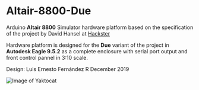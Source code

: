 # Altair-8800-Due
Arduino **Altair 8800** Simulator hardware platform based on the specification of the project by David Hansel at [Hackster](https://www.hackster.io/david-hansel/arduino-altair-8800-simulator-3594a6#schematics)

Hardware platform is designed for the **Due** variant of the project in **Autodesk Eagle 9.5.2** as a complete enclosure with serial port output and front control pannel in 3:10 scale.

Design: Luis Ernesto Fernández R
December 2019

![Image of Yaktocat](https://octodex.github.com/images/yaktocat.png)
